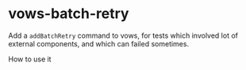 vows-batch-retry
================

Add a ``addBatchRetry`` command to vows, for tests which involved lot of external components, and which can failed
sometimes.

How to use it 

